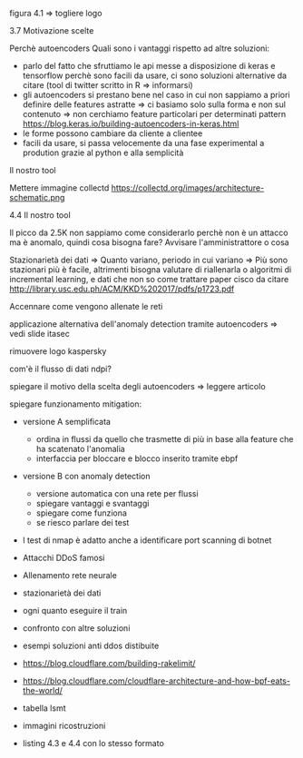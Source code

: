 <!-- aggiungere una sezione Tesi in collaborazione con Tiesse spa: -->

<!-- <!-
- Scrivo quello dell'abstractafd
lavoro svolto in collaborazione e in parte in presenza presso l'azienda spa di Ivrea -->

<!-- Sezione in cui parlo di cui fa Tiesse spa
- presento azienda
- location e sedi distaccate
- parlare della collaborazione con il poli => sempre in collaborazione per ricerca e sviluppo in particolare negli ultimi anni con un focus sugli aspetti di sicurezza e analisi dati di rete e non solo hw => prendere spunto anche dal sito
- prendere ispirazione dalla slide tiesse di itasec -->

<!-- TITOLO TESI => Anomaly detection per il rilevamento di attacchi DDoS o trovarne altri -->


<!-- il mio tool => cambiare nome -->


<!-- fare stare esempi di codice in una pagina -->

figura 4.1 => togliere logo


<!-- 

Sistem anti-DDoS: stato dell'arte
Anomaly Detection: stato dell'arte -->



3.7 Motivazione scelte

Perchè autoencoders
Quali sono i vantaggi rispetto ad altre soluzioni:

- parlo del fatto che sfruttiamo le api messe a disposizione di keras e tensorflow perchè sono facili da usare, ci sono soluzioni alternative da citare (tool di twitter scritto in R => informarsi)
- gli autoencoders si prestano bene nel caso in cui non sappiamo a priori definire delle features astratte => ci basiamo solo sulla forma e non sul contenuto => non cerchiamo feature particolari per determinati  pattern https://blog.keras.io/building-autoencoders-in-keras.html
- le forme possono cambiare da cliente a clientee
- facili da usare, si passa velocemente da una fase experimental a prodution grazie al python e alla semplicità

Il nostro tool

<!-- Metologia per collezione dei dati:
- Metodo classico: modulo kernel
- eBPF: trattato successivamente

Mettere immagine netfilter in orizzontale
Per l'impossibilità di introdurre i syn su un router in produzione, ma abbiamo fatto un  -->

Mettere immagine collectd https://collectd.org/images/architecture-schematic.png

<!-- Gestione dati: parlo della raccolta dati, cosa è stato fatto: raccolta features più granulari oltre che il syn rate, come è stato fatto netfilter/modulo kernel(soluzione classica) e rimando alla capitolo 5 per una discussione più approfondita.
Discussione su perchè non è stato usato e limite dell'accelleratore hardware non è stato reso ancora compatibile, quindi l'accelleratore dovrebbe essere disabilitato.
Solo i primi pacchetti del flusso passano dal kernel e poi passano dal fast path, solo in caso di pesanti modifiche hw e software possono essere analizzati.
Dove è stato usato e dove no e perchè non è stato usato per i test. -->

4.4 Il nostro tool


Il picco da 2.5K non sappiamo come considerarlo perchè non è un attacco ma è anomalo, quindi cosa bisogna fare? Avvisare l'amministrattore o cosa


Stazionarietà dei dati => Quanto variano, periodo in cui variano => Più sono stazionari più è facile, altrimenti bisogna valutare di riallenarla o algoritmi di incremental learning, e dati che non so come trattare
paper cisco da citare
http://library.usc.edu.ph/ACM/KKD%202017/pdfs/p1723.pdf

<!-- Giustificare il margine -->

<!-- Scrivere che le reti neurali non sono facili da padroneggiare a 360° => sono sistemi non lineari decisamente complessi con risultati abbastanza imprevedibili -->

Accennare come vengono allenate le reti

<!-- Il focus non è solo sulle reti, per la produzione si può lavorare meglio per trovare la rete ottima -->

applicazione alternativa dell'anomaly detection tramite autoencoders => vedi slide itasec


rimuovere logo kaspersky 
<!-- e diritti tiesse -->

com'è il flusso di dati ndpi?
<!-- 
Nella caso in cui si vogliano aggiungere dei software per monitorare questi servizi esisto solitamente tre soluzioni: la prima e la più complicata è quella di fare aggiungere il codice all'interno del kernel linux, ma bisogna avere le giuste motivazionie e passeranno anni prima della distribuzione, la seconda è quella di creare un modulo kernel personalizzato da integrare, questo potrebbe portare a vulnerabilità blbla, la terza la esporeremo succesivamente.

%Todo: Cercare articolo dove ne parla

La prima versione del nostro software è stata sviluppata scrivendo un modulo kernel che utilizzasse netfilter. Questa soluzione è la strada tradizionalmente usata nel mondo Linux e in Tiesse per l'implementazione delle proprie personalizzazioni nei prodotti. -->




<!-- conclusioni anomaly detection -->

spiegare il motivo della scelta degli autoencoders => leggere articolo

spiegare funzionamento mitigation:

- versione A semplificata
  - ordina in flussi da quello che trasmette di più in base alla feature che ha scatenato l'anomalia
  - interfaccia per bloccare e blocco inserito tramite ebpf
- versione B con anomaly detection
  - versione automatica con una rete per flussi
  - spiegare vantaggi e svantaggi
  - spiegare come funziona
  - se riesco parlare dei test




- l test di nmap è adatto anche a identificare port scanning di botnet
- Attacchi DDoS famosi
- Allenamento rete neurale
- stazionarietà dei dati
- ogni quanto eseguire il train
- confronto con altre soluzioni
- esempi soluzioni anti ddos distibuite
- https://blog.cloudflare.com/building-rakelimit/
- https://blog.cloudflare.com/cloudflare-architecture-and-how-bpf-eats-the-world/
- tabella lsmt
- immagini ricostruzioni
- listing 4.3 e 4.4 con lo stesso formato